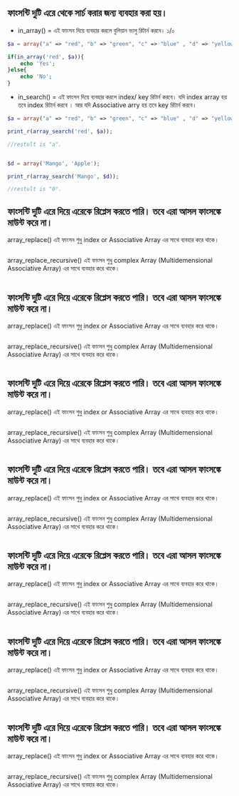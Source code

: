 
## ফাংসন্টি দুটি এরে থেকে সার্চ করার জন্য ব্যবহার করা হয়।

* in_array() = এই ফাংসন দিয়ে ব্যবহার করলে বুলিয়ান ভ্যলু রিটার্ন করবে। ১/০

```php
$a = array("a" => "red", "b" => "green", "c" => "blue" , "d" => "yellow");

if(in_array('red', $a)){
    echo 'Yes';
}else{
    echo 'No';
}
```

* in_search() = এই ফাংসন দিয়ে ব্যবহার করলে index/ key রিটার্ন করবে। যদি index array হয় তবে index রিটার্ন করবে । আর যদি Associative arry হয় তবে key রিটার্ন করবে।

```php
$a = array("a" => "red", "b" => "green", "c" => "blue" , "d" => "yellow");

print_r(array_search('red', $a));

//restult is "a".


$d = array('Mango', 'Apple');

print_r(array_search('Mango', $d));

//restult is "0".
```

## ফাংসন্টি দুটি এরে দিয়ে এরেকে রিপ্লেস করতে পারি। তবে এরা আসল ফাংসঙ্কে মাউন্ট করে না।
array_replace() এই ফাংসন শুধু index or Associative Array এর সাথে ব্যবহার করে থাকে।

```php

```

array_replace_recursive() এই ফাংসন শুধু complex Array (Multidemensional Associative Array) এর সাথে ব্যবহার করে থাকে।

```php

```


## ফাংসন্টি দুটি এরে দিয়ে এরেকে রিপ্লেস করতে পারি। তবে এরা আসল ফাংসঙ্কে মাউন্ট করে না।
array_replace() এই ফাংসন শুধু index or Associative Array এর সাথে ব্যবহার করে থাকে।

```php

```

array_replace_recursive() এই ফাংসন শুধু complex Array (Multidemensional Associative Array) এর সাথে ব্যবহার করে থাকে।

```php

```

## ফাংসন্টি দুটি এরে দিয়ে এরেকে রিপ্লেস করতে পারি। তবে এরা আসল ফাংসঙ্কে মাউন্ট করে না।
array_replace() এই ফাংসন শুধু index or Associative Array এর সাথে ব্যবহার করে থাকে।

```php

```

array_replace_recursive() এই ফাংসন শুধু complex Array (Multidemensional Associative Array) এর সাথে ব্যবহার করে থাকে।

```php

```

## ফাংসন্টি দুটি এরে দিয়ে এরেকে রিপ্লেস করতে পারি। তবে এরা আসল ফাংসঙ্কে মাউন্ট করে না।
array_replace() এই ফাংসন শুধু index or Associative Array এর সাথে ব্যবহার করে থাকে।

```php

```

array_replace_recursive() এই ফাংসন শুধু complex Array (Multidemensional Associative Array) এর সাথে ব্যবহার করে থাকে।

```php

```

## ফাংসন্টি দুটি এরে দিয়ে এরেকে রিপ্লেস করতে পারি। তবে এরা আসল ফাংসঙ্কে মাউন্ট করে না।
array_replace() এই ফাংসন শুধু index or Associative Array এর সাথে ব্যবহার করে থাকে।

```php

```

array_replace_recursive() এই ফাংসন শুধু complex Array (Multidemensional Associative Array) এর সাথে ব্যবহার করে থাকে।

```php

```


## ফাংসন্টি দুটি এরে দিয়ে এরেকে রিপ্লেস করতে পারি। তবে এরা আসল ফাংসঙ্কে মাউন্ট করে না।
array_replace() এই ফাংসন শুধু index or Associative Array এর সাথে ব্যবহার করে থাকে।

```php

```

array_replace_recursive() এই ফাংসন শুধু complex Array (Multidemensional Associative Array) এর সাথে ব্যবহার করে থাকে।

```php

```
## ফাংসন্টি দুটি এরে দিয়ে এরেকে রিপ্লেস করতে পারি। তবে এরা আসল ফাংসঙ্কে মাউন্ট করে না।
array_replace() এই ফাংসন শুধু index or Associative Array এর সাথে ব্যবহার করে থাকে।

```php

```

array_replace_recursive() এই ফাংসন শুধু complex Array (Multidemensional Associative Array) এর সাথে ব্যবহার করে থাকে।

```php

```
























